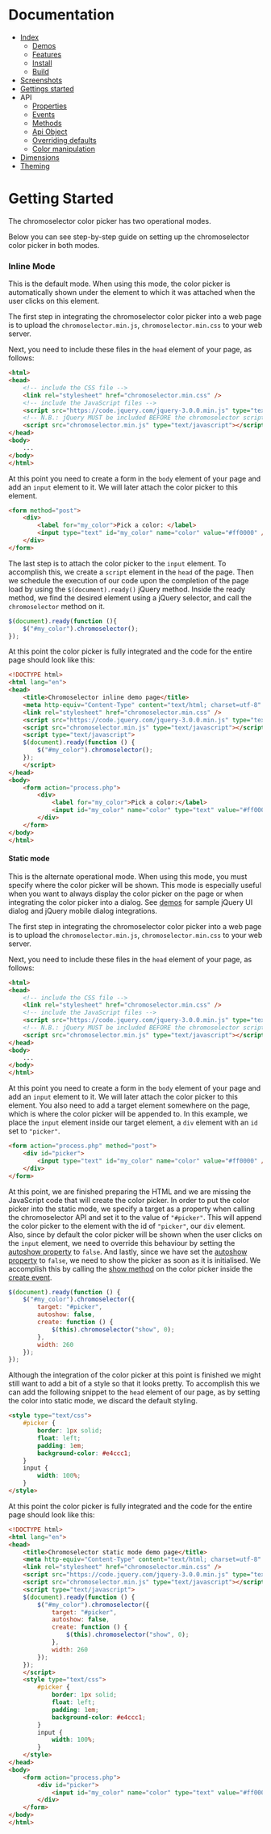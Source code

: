 # Documentation
- [Index](../README.md)
  - [Demos](../README.md#demos)
  - [Features](../README.md#features)
  - [Install](../README.md#install)
  - [Build](../README.md#build)
- [Screenshots](screenshots.md#screenshots)
- [Gettings started](getting-started.md#getting-started)
- API
  - [Properties](properties.md#properties)
  - [Events](events.md#events)
  - [Methods](methods.md#methods)
  - [Api Object](api-object.md#api-object)
  - [Overriding defaults](defaults.md#overriding-defaults)
  - [Color manipulation](color.md#color-manipulation)
- [Dimensions](dimensions.md#dimensions)
- [Theming](theming.md#theming)

# Getting Started
The chromoselector color picker has two operational modes.

Below you can see step-by-step guide on setting up the chromoselector color picker in both modes.

### Inline Mode
This is the default mode. When using this mode, the color picker is automatically shown under the element to which it was attached when the user clicks on this element.

The first step in integrating the chromoselector color picker into a web page is to upload the ```chromoselector.min.js```, ```chromoselector.min.css``` to your web server.

Next, you need to include these files in the ```head``` element of your page, as follows:

```html
<html>
<head>
    <!-- include the CSS file -->
    <link rel="stylesheet" href="chromoselector.min.css" />
    <!-- include the JavaScript files -->
    <script src="https://code.jquery.com/jquery-3.0.0.min.js" type="text/javascript"></script>
    <!-- N.B.: jQuery MUST be included BEFORE the chromoselector script -->
    <script src="chromoselector.min.js" type="text/javascript"></script>
</head>
<body>
    ...
</body>
</html>
```

At this point you need to create a form in the ```body``` element of your page and add an ```input``` element to it. We will later attach the color picker to this element.

```html
<form method="post">
    <div>
        <label for="my_color">Pick a color: </label>
        <input type="text" id="my_color" name="color" value="#ff0000" />
    </div>
</form>
```

The last step is to attach the color picker to the ```input``` element. To accomplish this, we create a ```script``` element in the ```head``` of the page. Then we schedule the execution of our code upon the completion of the page load by using the ```$(document).ready()``` jQuery method. Inside the ready method, we find the desired element using a jQuery selector, and call the ```chromoselector``` method on it.

```js
$(document).ready(function (){
    $("#my_color").chromoselector();
});
```

At this point the color picker is fully integrated and the code for the entire page should look like this:

```html
<!DOCTYPE html>
<html lang="en">
<head>
    <title>Chromoselector inline demo page</title>
    <meta http-equiv="Content-Type" content="text/html; charset=utf-8" />
    <link rel="stylesheet" href="chromoselector.min.css" />
    <script src="https://code.jquery.com/jquery-3.0.0.min.js" type="text/javascript"></script>
    <script src="chromoselector.min.js" type="text/javascript"></script>
    <script type="text/javascript">
    $(document).ready(function () {
        $("#my_color").chromoselector();
    });
    </script>
</head>
<body>
    <form action="process.php">
        <div>
            <label for="my_color">Pick a color:</label>
            <input id="my_color" name="color" type="text" value="#ff0000" />
        </div>
    </form>
</body>
</html>
```

#### Static mode
This is the alternate operational mode. When using this mode, you must specify where the color picker will be shown. This mode is especially useful when you want to always display the color picker on the page or when integrating the color picker into a dialog. See [demos](demos.md) for sample jQuery UI dialog and jQuery mobile dialog integrations.

The first step in integrating the chromoselector color picker into a web page is to upload the ```chromoselector.min.js```, ```chromoselector.min.css``` to your web server.

Next, you need to include these files in the ```head``` element of your page, as follows:

```html
<html>
<head>
    <!-- include the CSS file -->
    <link rel="stylesheet" href="chromoselector.min.css" />
    <!-- include the JavaScript files -->
    <script src="https://code.jquery.com/jquery-3.0.0.min.js" type="text/javascript"></script>
    <!-- N.B.: jQuery MUST be included BEFORE the chromoselector script -->
    <script src="chromoselector.min.js" type="text/javascript"></script>
</head>
<body>
    ...
</body>
</html>
```

At this point you need to create a form in the ```body``` element of your page and add an ```input``` element to it. We will later attach the color picker to this element. You also need to add a target element somewhere on the page, which is where the color picker will be appended to. In this example, we place the ```input``` element inside our target element, a ```div``` element with an ```id``` set to ```"picker"```.

```html
<form action="process.php" method="post">
    <div id="picker">
        <input type="text" id="my_color" name="color" value="#ff0000" />
    </div>
</form>
```

At this point, we are finished preparing the HTML and we are missing the JavaScript code that will create the color picker. In order to put the color picker into the static mode, we specify a target as a property when calling the chromoselector API and set it to the value of ```"#picker"```. This will append the color picker to the element with the id of ```"picker"```, our ```div``` element. Also, since by default the color picker will be shown when the user clicks on the ```input``` element, we need to override this behaviour by setting the [autoshow property](properties.md#autoshow) to ```false```. And lastly, since we have set the [autoshow property](properties.md#autoshow) to ```false```, we need to show the picker as soon as it is initialised. We accomplish this by calling the [show method](methods.md#show) on the color picker inside the [create event](events.md#create).

```js
$(document).ready(function () {
    $("#my_color").chromoselector({
        target: "#picker",
        autoshow: false,
        create: function () {
            $(this).chromoselector("show", 0);
        },
        width: 260
    });
});
```

Although the integration of the color picker at this point is finished we might still want to add a bit of a style so that it looks pretty. To accomplish this we can add the following snippet to the ```head``` element of our page, as by setting the color into static mode, we discard the default styling.

```html
<style type="text/css">
    #picker {
        border: 1px solid;
        float: left;
        padding: 1em;
        background-color: #e4ccc1;
    }
    input {
        width: 100%;
    }
</style>
```

At this point the color picker is fully integrated and the code for the entire page should look like this:

```html
<!DOCTYPE html>
<html lang="en">
<head>
    <title>Chromoselector static mode demo page</title>
    <meta http-equiv="Content-Type" content="text/html; charset=utf-8" />
    <link rel="stylesheet" href="chromoselector.min.css" />
    <script src="https://code.jquery.com/jquery-3.0.0.min.js" type="text/javascript"></script>
    <script src="chromoselector.min.js" type="text/javascript"></script>
    <script type="text/javascript">
    $(document).ready(function () {
        $("#my_color").chromoselector({
            target: "#picker",
            autoshow: false,
            create: function () {
                $(this).chromoselector("show", 0);
            },
            width: 260
        });
    });
    </script>
    <style type="text/css">
        #picker {
            border: 1px solid;
            float: left;
            padding: 1em;
            background-color: #e4ccc1;
        }
        input {
            width: 100%;
        }
    </style>
</head>
<body>
    <form action="process.php">
        <div id="picker">
            <input id="my_color" name="color" type="text" value="#ff0000" />
        </div>
    </form>
</body>
</html>
```
